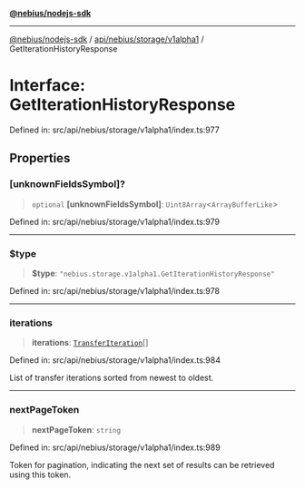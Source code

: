 [**@nebius/nodejs-sdk**](../../../../../README.md)

***

[@nebius/nodejs-sdk](../../../../../README.md) / [api/nebius/storage/v1alpha1](../README.md) / GetIterationHistoryResponse

# Interface: GetIterationHistoryResponse

Defined in: src/api/nebius/storage/v1alpha1/index.ts:977

## Properties

### \[unknownFieldsSymbol\]?

> `optional` **\[unknownFieldsSymbol\]**: `Uint8Array`\<`ArrayBufferLike`\>

Defined in: src/api/nebius/storage/v1alpha1/index.ts:979

***

### $type

> **$type**: `"nebius.storage.v1alpha1.GetIterationHistoryResponse"`

Defined in: src/api/nebius/storage/v1alpha1/index.ts:978

***

### iterations

> **iterations**: [`TransferIteration`](TransferIteration.md)[]

Defined in: src/api/nebius/storage/v1alpha1/index.ts:984

List of transfer iterations sorted from newest to oldest.

***

### nextPageToken

> **nextPageToken**: `string`

Defined in: src/api/nebius/storage/v1alpha1/index.ts:989

Token for pagination, indicating the next set of results can be retrieved using this token.
